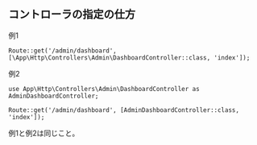 ## コントローラの指定の仕方

例1
```
Route::get('/admin/dashboard', [\App\Http\Controllers\Admin\DashboardController::class, 'index']);
```

例2
```
use App\Http\Controllers\Admin\DashboardController as AdminDashboardController;

Route::get('/admin/dashboard', [AdminDashboardController::class, 'index']);
```

例1と例2は同じこと。
